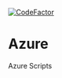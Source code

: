 [![CodeFactor](https://www.codefactor.io/repository/github/wdedood/azure/badge)](https://www.codefactor.io/repository/github/wdedood/azure)

# Azure
Azure Scripts

